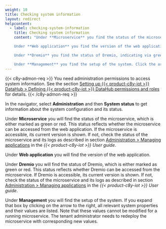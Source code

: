 ```yaml
---
weight: 10
title: Checking system information
layout: redirect
helpcontent:
  - label: checking-system-information
    title: Checking system information
    content: "Under **Microservice** you find the status of the microservice, indicating via green or red icon whether the web application can access the microservice.

    Under **Web application** you find the version of the web application.

    Under **Dremio** you find the status of Dremio, indicating via green or red whether the microservice can access Dremio.

    Under **Management** you find the setup of the system. Click the arrow to the right to expand the box. Here all relevant system properties and their values are listed."
---
```


{{< c8y-admon-req >}}
You need administration permissions to access system information. See the section [Setting up {{< product-c8y-iot >}} DataHub > Defining {{< product-c8y-iot >}} DataHub permissions and roles](/datahub/setting-up-datahub#defining-permissions) for details.
{{< /c8y-admon-req >}}

In the navigator, select **Administration** and then **System status** to get information about the system configuration and its status.

Under **Microservice** you will find the status of the microservice, which is either marked as green or red. This status reflects whether the microservice can be accessed from the web application. If the microservice is accessible, its current version is shown. If not, check the status of the microservice and its logs as described in section [Administration > Managing applications](/users-guide/administration#managing-applications) in the *{{< product-c8y-iot >}} User guide*.

Under **Web application** you will find the version of the web application.

Under **Dremio** you will find the status of Dremio, which is either marked as green or red. This status reflects whether Dremio can be accessed from the microservice. If Dremio is accessible, its current version is shown. If not, check the status of the microservice and its logs as described in section [Administration > Managing applications](/users-guide/administration#managing-applications) in the *{{< product-c8y-iot >}} User guide*.

Under **Management** you will find the setup of the system. If you expand that box by clicking on the arrow to the right, all relevant system properties and their values are listed. Note that these values cannot be modified for a running microservice. The tenant administrator needs to redeploy the microservice with corresponding new values.
